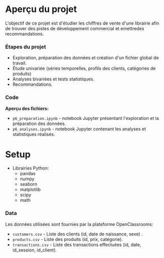 # Aperçu du projet

L'objectif de ce projet est d'étudier les chiffres de vente d'une librairie afin de trouver des pistes de développement commercial et emettredes recommandations.

### Étapes du projet
  - Exploration, préparation des données et création d'un fichier global de travail.
  - Étude univariée (séries temporelles, profils des clients, catégories de produits)
  - Analyses bivariées et tests statistiques.
  - Recommandations.

### Code
**Aperçu des fichiers:**
  - `p6_préparation.ipynb` - notebook Jupyter présentant l'exploration et la préparation des données.
  - `p6_analyses.ipynb` - notebook Jupyter contenant les analyses et statistiques réalisés.

# Setup
  - Librairies Python:
    - pandas
    - numpy
    - seaborn
    - matplotlib
    - scipy
    - math

### Data
Les données utilisées sont fournies par la plateforme OpenClassrooms:
  - `customers.csv` - Liste des clients (id, date de naissance, sexe) .
  - `products.csv` - Liste des produits (id, prix, catégorie).
  - `transactions.csv` - Liste des transactions effectuées (id, date, id_session, id_client).
